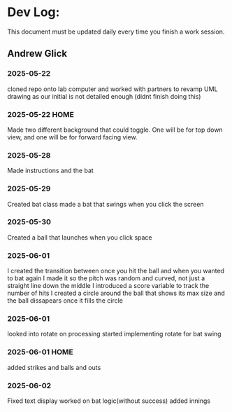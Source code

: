 # Dev Log:

This document must be updated daily every time you finish a work session.

## Andrew Glick

### 2025-05-22
cloned repo onto lab computer and worked with partners to revamp UML drawing as our initial is not detailed enough (didnt finish doing this)
### 2025-05-22 HOME
Made two different background that could toggle. One will be for top down view, and one will be for forward facing view. 
### 2025-05-28 
Made instructions and the bat
### 2025-05-29
Created bat class
made a bat that swings when you click the screen
### 2025-05-30
Created a ball that launches when you click space
### 2025-06-01
I created the transition between once you hit the ball and when you wanted to bat again
I made it so the pitch was random and curved, not just a straight line down the middle
I introduced a score variable to track the number of hits
I created a circle around the ball that shows its max size and the ball dissapears once it fills the circle
### 2025-06-01
looked into rotate on processing
started implementing rotate for bat swing
### 2025-06-01 HOME
added strikes and balls and outs
### 2025-06-02
Fixed text display
worked on bat logic(without success)
added innings
